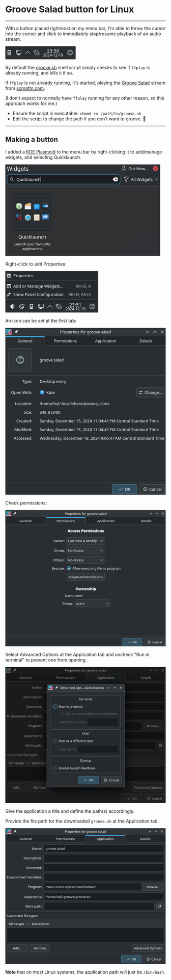 # Groove Salad button for Linux
___

With a button placed rightmost on my menu bar, I'm able to throw the cursor into the corner and click to immediately stop/resume playback of an audio stream.

![menu_button](/Linux/images/menu_button.png)

By default the [groove.sh](groove.sh) shell script simply checks to see if `ffplay` is already running, and kills it if so. 

If `ffplay` is not already running, it's started, playing the [Groove Salad](https://somafm.com/groovesalad/) stream from [somafm.com](https://somafm.com/).

(I don't expect to normally have `ffplay` running for any other reason, so this approach works for me.)

* Ensure the script is executable: `chmod +x /path/to/groove.sh`
* Edit the script to change the path if you don't want to groove. 🤷
  
____ 

## Making a button

I added a [KDE Plasmoid](https://userbase.kde.org/Plasma) to the menu bar by right-clicking it to add/manage widgets, and selecting Quicklaunch.

![launcher](/Linux/images/launch_button.png)

Right-click to edit Properties:

![button_context](/Linux/images/button_context.png)

An icon can be set at the first tab:

![general](/Linux/images/general.png)

Check permissions:

![button_permissions](/Linux/images/button_permissions.png)

Select Advanced Options at the Application tab and uncheck "Run in terminal" to prevent one from opening.

![advanced_permissions](/Linux/images/advanced_permissions.png)

Give the application a title and define the path(s) accordingly.

Provide the file path for the downloaded `groove.sh` at the Application tab:

![application_details](/Linux/images/application_details.png)

**Note** that on most Linux systems, the application path will just be `/bin/bash`.
